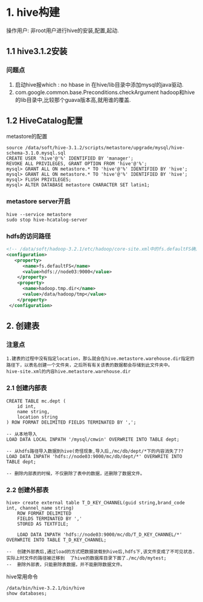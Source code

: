 # 1. hive构建

操作用户: 非root用户进行hive的安装,配置,起动.

## 1.1 hive3.1.2安装

[安装参考]: https://blog.csdn.net/weixin_43824520/article/details/100580557	"安装参考"

### 问题点
1. 启动hive报which : no hbase in
    在hive/lib目录中添加mysql的java驱动.
2. com.google.common.base.Preconditions.checkArgument
    hadoop和hive的lib目录中,比较那个guava版本高,就用谁的覆盖.

## 1.2 HiveCatalog配置

metastore的配置

```
source /data/soft/hive-3.1.2/scripts/metastore/upgrade/mysql/hive-schema-3.1.0.mysql.sql
CREATE USER 'hive'@'%' IDENTIFIED BY 'manager';
REVOKE ALL PRIVILEGES, GRANT OPTION FROM 'hive'@'%';
mysql> GRANT ALL ON metastore.* TO 'hive'@'%' IDENTIFIED BY 'hive';
mysql> GRANT ALL ON metastore.* TO 'hive'@'%' IDENTIFIED BY 'hive';
mysql> FLUSH PRIVILEGES;
mysql> ALTER DATABASE metastore CHARACTER SET latin1;

```

### metastore server开启

```shell
hive --service metastore
sudo stop hive-hcatalog-server
```

### hdfs的访问路径

```xml
<!-- /data/soft/hadoop-3.2.1/etc/hadoop/core-site.xml中的fs.defaultFS确定 -->
<configuration>
   <property>
      <name>fs.defaultFS</name>
      <value>hdfs://node03:9000</value>
    </property>
    <property>
      <name>hadoop.tmp.dir</name>
      <value>/data/hadoop/tmp</value>
    </property>
 </configuration>
```



## 2. 创建表

### 注意点

```properties
1.建表的过程中没有指定location，那么就会在hive.metastore.warehouse.dir指定的路径下，以表名创建一个文件夹，之后所有有关该表的数据都会存储到此文件夹中。
hive-site.xml的内容hive.metastore.warehouse.dir

```



### 2.1 创建内部表

```mysql
CREATE TABLE mc.dept (
	id int,
 	name string,
 	location string
) ROW FORMAT DELIMITED FIELDS TERMINATED BY ',';

-- 从本地导入
LOAD DATA LOCAL INPATH '/mysql/cmwin' OVERWRITE INTO TABLE dept; 

-- 从hdfs路径导入数据到hive(奇怪现象,导入后,/mc/db/dept/*下的内容消失了??
LOAD DATA INPATH 'hdfs://node03:9000/mc/db/dept/*' OVERWRITE INTO TABLE dept; 

-- 删除内部表的时候，不仅删除了表中的数据，还删除了数据文件。
```

### 2.2 创建外部表

```mssql
hive> create external table T_D_KEY_CHANNEL(guid string,brand_code int, channel_name string)
    ROW FORMAT DELIMITED
    FIELDS TERMINATED BY ','
    STORED AS TEXTFILE;
    
    LOAD DATA INPATH 'hdfs://node03:9000/mc/db/T_D_KEY_CHANNEL/*' OVERWRITE INTO TABLE T_D_KEY_CHANNEL; 
    
--  创建外部表后,通过load的方式把数据装载到hive后,hdfs下,该文件变成了不可见状态. 实际上时文件的路径被迁移到  了hive的数据库目录下面了./mc/db/mytest;
--  删除外部表，只能删除表数据，并不能删除数据文件。
```







hive常用命令

```shell
/data/bin/hive-3.2.1/bin/hive
show databases;

```

